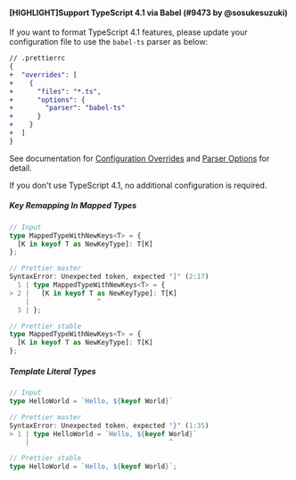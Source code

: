 #### [HIGHLIGHT]Support TypeScript 4.1 via Babel (#9473 by @sosukesuzuki)

If you want to format TypeScript 4.1 features, please update your configuration file to use the `babel-ts` parser as below:

```diff
// .prettierrc
{
+  "overrides": [
+    {
+      "files": "*.ts",
+      "options": {
+        "parser": "babel-ts"
+      }
+    }
+  ]
}
```

See documentation for [Configuration Overrides](https://prettier.io/docs/en/configuration.html#configuration-overrides) and [Parser Options](https://prettier.io/docs/en/options.html#parser) for detail.

If you don't use TypeScript 4.1, no additional configuration is required.

##### Key Remapping In Mapped Types

```ts
// Input
type MappedTypeWithNewKeys<T> = {
  [K in keyof T as NewKeyType]: T[K]
};

// Prettier master
SyntaxError: Unexpected token, expected "]" (2:17)
  1 | type MappedTypeWithNewKeys<T> = {
> 2 |   [K in keyof T as NewKeyType]: T[K]
    |                 ^
  3 | };

// Prettier stable
type MappedTypeWithNewKeys<T> = {
  [K in keyof T as NewKeyType]: T[K]
};
```

##### Template Literal Types

```ts
// Input
type HelloWorld = `Hello, ${keyof World}`

// Prettier master
SyntaxError: Unexpected token, expected "}" (1:35)
> 1 | type HelloWorld = `Hello, ${keyof World}`
    |                                   ^

// Prettier stable
type HelloWorld = `Hello, ${keyof World}`;

```
